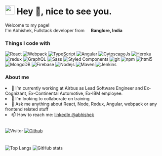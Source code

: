 <h1><img src="https://emojis.slackmojis.com/emojis/images/1531849430/4246/blob-sunglasses.gif?1531849430" width="30"/> Hey 👋, nice to see you.</h1>

<p>Welcome to my page! </br> I'm Abhishek, Fullstack developer from <img src="https://upload.wikimedia.org/wikipedia/en/4/41/Flag_of_India.svg" width="13"/> <b>Banglore, India</b> </p>
<h3>Things I code with</h3>
<p>
  <img alt="React" src="https://img.shields.io/badge/-React-45b8d8?style=flat-square&logo=react&logoColor=white" />
  <img alt="Webpack" src="https://img.shields.io/badge/-Webpack-8DD6F9?style=flat-square&logo=webpack&logoColor=white" />   
  <img alt="TypeScript" src="https://img.shields.io/badge/-TypeScript-007ACC?style=flat-square&logo=typescript&logoColor=white" />  
   <img alt="Angular" src="https://img.shields.io/badge/-angular-43853d?style=flat-square&logo=Angular&logoColor=white" />  
  <img alt="CytoscapeJs" src="https://img.shields.io/badge/-cytoscapejs-43853d?style=flat-square&logo=cytoscape.js&logoColor=white" />  
  <img alt="Heroku" src="https://img.shields.io/badge/-Heroku-430098?style=flat-square&logo=heroku&logoColor=white" />
  <img alt="redux" src="https://img.shields.io/badge/-Redux-764ABC?style=flat-square&logo=redux&logoColor=white" />
  <img alt="GraphQL" src="https://img.shields.io/badge/-GraphQL-E10098?style=flat-square&logo=graphql&logoColor=white" />
  <img alt="Sass" src="https://img.shields.io/badge/-Sass-CC6699?style=flat-square&logo=sass&logoColor=white" />
  <img alt="Styled Components" src="https://img.shields.io/badge/-Styled_Components-db7092?style=flat-square&logo=styled-components&logoColor=white" />
  <img alt="git" src="https://img.shields.io/badge/-Git-F05032?style=flat-square&logo=git&logoColor=white" />
  <img alt="npm" src="https://img.shields.io/badge/-NPM-CB3837?style=flat-square&logo=npm&logoColor=white" />
  <img alt="html5" src="https://img.shields.io/badge/-HTML5-E34F26?style=flat-square&logo=html5&logoColor=white" /> 
  <img alt="MongoDB" src="https://img.shields.io/badge/-MongoDB-13aa52?style=flat-square&logo=mongodb&logoColor=white" />
  <img alt="Firebase" src="https://img.shields.io/badge/-firebase-43853d?style=flat-square&logo=firebase&logoColor=white" />
  <img alt="Nodejs" src="https://img.shields.io/badge/-Nodejs-43853d?style=flat-square&logo=Node.js&logoColor=white" />
  <img alt="Maven" src="https://img.shields.io/badge/-maven-43853d?style=flat-square&logo=maven&logoColor=white" />
  <img alt="Jenkins" src="https://img.shields.io/badge/-jenkins-43853d?style=flat-square&logo=jenkins&logoColor=white" />
</p>
<h3>About me</h3>
<ui>
  <li>
🔭 I’m currently working at Airbus as Lead Software Engineer and Ex-Cognizant, Ex-Continental Automotive, Ex-IBM employee.
  </li>
   <li>
👯 I’m looking to collaborate on training
     </li>
   <li>
💬 Ask me anything about React, Node, Redux, Angular, webpack or any frontend related stuff
     </li>
   <li>
     📫 How to reach me: <a href="https://www.linkedin.com/in/abhishek-kamalkishor-75803258//"> linkedIn @abhishek </a>
     </li>
  </ui>
  
##
![Visitor](https://visitor-badge.laobi.icu/badge?page_id=Abhi41288) 
[![Github](https://img.shields.io/github/followers/Abhi41288?label=Follow&style=social)](https://github.com/Abhi41288)
#
![Top Langs](https://github-readme-stats.vercel.app/api/top-langs/?username=Abhi41288&theme=tokyonight&hide=java)
![GitHub stats](https://github-readme-stats.vercel.app/api?username=Abhi41288&show_icons=true&theme=tokyonight)


